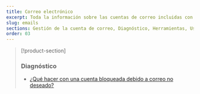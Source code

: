 ```yaml
---
title: Correo electrónico
excerpt: Toda la información sobre las cuentas de correo incluidas con los planes de hosting y los MX Plan
slug: emails
sections: Gestión de la cuenta de correo, Diagnóstico, Herramientas, Uso avanzado, Outlook, Windows, Android, Apple
order: 03
---
```


> [!product-section]
>
> ### Diagnóstico
>
> - [¿Qué hacer con una cuenta bloqueada debido a correo no deseado?](https://docs.ovh.com/es/microsoft-collaborative-solutions/bloqueo-por-correo-no-deseado/)
>
